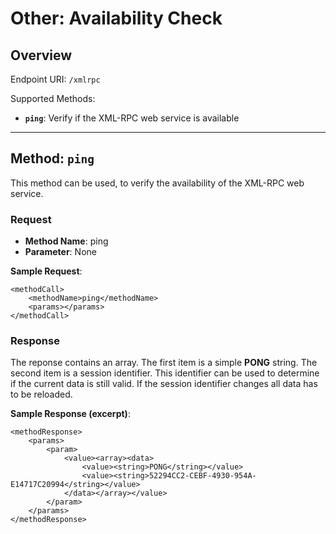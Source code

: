 # Other: Availability Check #

## Overview ##
Endpoint URI: `/xmlrpc`

Supported Methods:
  * **`ping`**: Verify if the XML-RPC web service is available


---


## Method: `ping` ##
This method can be used, to verify the availability of the XML-RPC web service.

### Request ###
  * **Method Name**: ping
  * **Parameter**: None

**Sample Request**:
```
<methodCall>
	<methodName>ping</methodName>
	<params></params>
</methodCall>
```

### Response ###
The reponse contains an array. The first item is a simple **PONG** string. The second item is a session identifier. This identifier can be used to determine if the current data is still valid. If the session identifier changes all data has to be reloaded.

**Sample Response (excerpt)**:
```
<methodResponse>
	<params>
		<param>
			<value><array><data>
				<value><string>PONG</string></value>
				<value><string>52294CC2-CEBF-4930-954A-E14717C20994</string></value>
			</data></array></value>
		</param>
	</params>
</methodResponse>
```